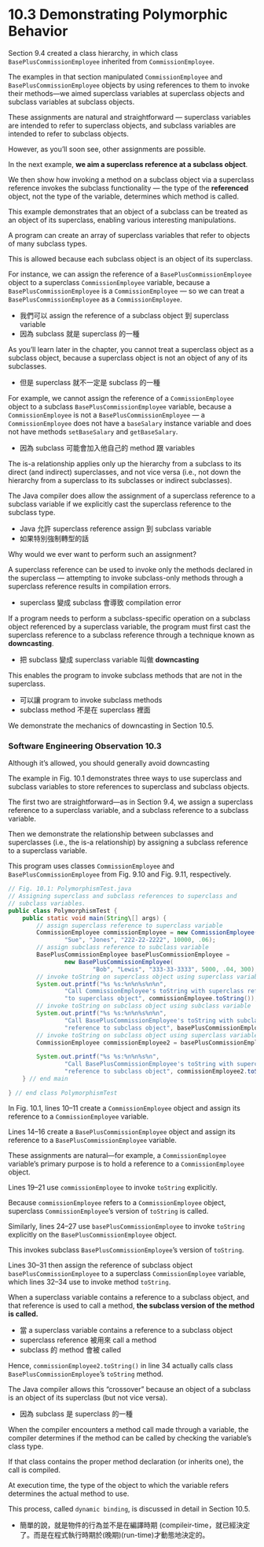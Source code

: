 # 10.3 Demonstrating Polymorphic Behavior

Section 9.4 created a class hierarchy, in which class `BasePlusCommissionEmployee` inherited from `CommissionEmployee`. 

The examples in that section manipulated `CommissionEmployee` and `BasePlusCommissionEmployee` objects by using references to them to
invoke their methods—we aimed superclass variables at superclass objects and subclass
variables at subclass objects. 

These assignments are natural and straightforward — superclass variables are intended to refer to superclass objects, and subclass variables are intended
to refer to subclass objects. 

However, as you’ll soon see, other assignments are possible.

In the next example, **we aim a superclass reference at a subclass object**. 

We then show
how invoking a method on a subclass object via a superclass reference invokes the subclass
functionality — the type of the **referenced** object, not the type of the variable, determines
which method is called. 

This example demonstrates that an object of a subclass can be treated
as an object of its superclass, enabling various interesting manipulations. 

A program can create
an array of superclass variables that refer to objects of many subclass types. 

This is allowed
because each subclass object is an object of its superclass. 

For instance, we can assign the
reference of a `BasePlusCommissionEmployee` object to a superclass `CommissionEmployee`
variable, because a `BasePlusCommissionEmployee` is a `CommissionEmployee` — so we can
treat a `BasePlusCommissionEmployee` as a `CommissionEmployee`.

-   我們可以 assign the reference of a subclass object 到 superclass variable
-   因為 subclass 就是 superclass 的一種

As you’ll learn later in the chapter, you cannot treat a superclass object as a subclass
object, because a superclass object is not an object of any of its subclasses. 

-   但是 superclass 就不一定是 subclass 的一種

For example, we
cannot assign the reference of a `CommissionEmployee` object to a subclass `BasePlusCommissionEmployee` variable, because a `CommissionEmployee` is not a `BasePlusCommissionEmployee` — a `CommissionEmployee` does not have a `baseSalary` instance variable and does
not have methods `setBaseSalary` and `getBaseSalary`. 

-   因為 subclass 可能會加入他自己的 method 跟 variables

The is-a relationship applies only
up the hierarchy from a subclass to its direct (and indirect) superclasses, and not vice versa
(i.e., not down the hierarchy from a superclass to its subclasses or indirect subclasses).

The Java compiler does allow the assignment of a superclass reference to a subclass
variable if we explicitly cast the superclass reference to the subclass type. 

-   Java 允許 superclass reference assign 到 subclass variable
-   如果特別強制轉型的話

Why would we
ever want to perform such an assignment? 

A superclass reference can be used to invoke only
the methods declared in the superclass — attempting to invoke subclass-only methods
through a superclass reference results in compilation errors. 

-   superclass 變成 subclass 會導致 compilation error

If a program needs to perform
a subclass-specific operation on a subclass object referenced by a superclass variable, the
program must first cast the superclass reference to a subclass reference through a technique
known as **downcasting**. 

-   把 subclass 變成 superclass variable 叫做 **downcasting**

This enables the program to invoke subclass methods that are not
in the superclass. 

-   可以讓 program to invoke subclass methods 
-   subclass method 不是在 superclass 裡面

We demonstrate the mechanics of downcasting in Section 10.5.

### Software Engineering Observation 10.3

Although it’s allowed, you should generally avoid downcasting

The example in Fig. 10.1 demonstrates three ways to use superclass and subclass variables to store references to superclass and subclass objects. 

The first two are straightforward—as in Section 9.4, we assign a superclass reference to a superclass variable, and a
subclass reference to a subclass variable. 

Then we demonstrate the relationship between
subclasses and superclasses (i.e., the is-a relationship) by assigning a subclass reference to a
superclass variable. 

This program uses classes `CommissionEmployee` and `BasePlusCommissionEmployee` from Fig. 9.10 and Fig. 9.11, respectively.

```java
// Fig. 10.1: PolymorphismTest.java
// Assigning superclass and subclass references to superclass and
// subclass variables.
public class PolymorphismTest {
    public static void main(String\[] args) {
        // assign superclass reference to superclass variable
        CommissionEmployee commissionEmployee = new CommissionEmployee(
                "Sue", "Jones", "222-22-2222", 10000, .06);
        // assign subclass reference to subclass variable
        BasePlusCommissionEmployee basePlusCommissionEmployee =
                new BasePlusCommissionEmployee(
                        "Bob", "Lewis", "333-33-3333", 5000, .04, 300);
        // invoke toString on superclass object using superclass variable
        System.out.printf("%s %s:%n%n%s%n%n",
                "Call CommissionEmployee's toString with superclass reference ",
                "to superclass object", commissionEmployee.toString());
        // invoke toString on subclass object using subclass variable
        System.out.printf("%s %s:%n%n%s%n%n",
                "Call BasePlusCommissionEmployee's toString with subclass",
                "reference to subclass object", basePlusCommissionEmployee.toString());
        // invoke toString on subclass object using superclass variable
        CommissionEmployee commissionEmployee2 = basePlusCommissionEmployee;

        System.out.printf("%s %s:%n%n%s%n",
                "Call BasePlusCommissionEmployee's toString with superclass",
                "reference to subclass object", commissionEmployee2.toString());
    } // end main

} // end class PolymorphismTest
```

In Fig. 10.1, lines 10–11 create a `CommissionEmployee` object and assign its reference
to a `CommissionEmployee` variable. 

Lines 14–16 create a `BasePlusCommissionEmployee`
object and assign its reference to a `BasePlusCommissionEmployee` variable. 

These assignments are natural—for example, a `CommissionEmployee` variable’s primary purpose is to
hold a reference to a `CommissionEmployee` object. 

Lines 19–21 use `commissionEmployee`
to invoke `toString` explicitly. 

Because `commissionEmployee` refers to a `CommissionEmployee` object, superclass `CommissionEmployee`’s version of `toString` is called. 

Similarly,
lines 24–27 use `basePlusCommissionEmployee` to invoke `toString` explicitly on the `BasePlusCommissionEmployee` object. 

This invokes subclass `BasePlusCommissionEmployee`’s
version of `toString`.

Lines 30–31 then assign the reference of subclass object `basePlusCommissionEmployee` to a superclass `CommissionEmployee` variable, which lines 32–34 use to invoke
method `toString`. 

When a superclass variable contains a reference to a subclass object, and
that reference is used to call a method, **the subclass version of the method is called.**

-   當 a superclass variable contains a reference to a subclass object
-   superclass reference 被用來 call a method
-   subclass 的 method 會被 called

Hence,
`commissionEmployee2.toString()` in line 34 actually calls class `BasePlusCommissionEmployee`’s `toString` method. 

The Java compiler allows this “crossover” because an object
of a subclass is an object of its superclass (but not vice versa). 

-   因為 subclass 是 superclass 的一種

When the compiler encounters a method call made through a variable, the compiler determines if the method can be called by checking the variable’s class type. 

If that class contains the proper method declaration (or inherits one), the call is compiled. 

At execution time, the type of the object to
which the variable refers determines the actual method to use. 

This process, called `dynamic binding`, is discussed in detail in Section 10.5.

- 簡單的說，就是物件的行為並不是在編譯時期 (compileir-time，就已經決定了。而是在程式執行時期於(晚期)(run-time)才動態地決定的。
